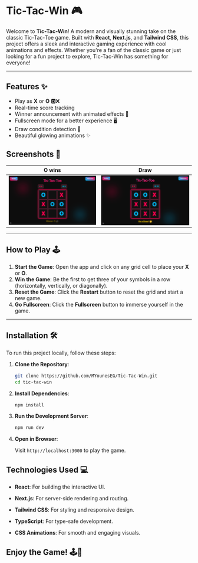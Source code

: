 # Tic-Tac-Win 🎮

Welcome to **Tic-Tac-Win**! A modern and visually stunning take on the classic Tic-Tac-Toe game. Built with **React**, **Next.js**, and **Tailwind CSS**, this project offers a sleek and interactive gaming experience with cool animations and effects. Whether you're a fan of the classic game or just looking for a fun project to explore, Tic-Tac-Win has something for everyone!

---

## Features ✨

- Play as **X** or **O** 🅾️❌
- Real-time score tracking
- Winner announcement with animated effects 🎉
- Fullscreen mode for a better experience 🖥️
- Draw condition detection 🤝
- Beautiful glowing animations ✨



## Screenshots 📸
| O wins | Draw |
|:---:|:---:|
| ![Xwins Screenshot](./screenshots/Owins.png) | ![Draw Screenshot](./screenshots/Draw.png)|



---

## How to Play 🕹️

1. **Start the Game**: Open the app and click on any grid cell to place your **X** or **O**.
2. **Win the Game**: Be the first to get three of your symbols in a row (horizontally, vertically, or diagonally).
3. **Reset the Game**: Click the **Restart** button to reset the grid and start a new game.
4. **Go Fullscreen**: Click the **Fullscreen** button to immerse yourself in the game.

---

## Installation 🛠️

To run this project locally, follow these steps:

1. **Clone the Repository**:
   ```bash
   git clone https://github.com/MYounesEG/Tic-Tac-Win.git
   cd tic-tac-win
   ```

2. **Install Dependencies**:
   ```bash
   npm install
   ```

3. **Run the Development Server**:
    ```bash
   npm run dev
    ```

4. **Open in Browser**:

    Visit `http://localhost:3000` to play the game.

## Technologies Used 💻

- **React**: For building the interactive UI.

- **Next.js**: For server-side rendering and routing.

- **Tailwind CSS**: For styling and responsive design.

- **TypeScript**: For type-safe development.

- **CSS Animations**: For smooth and engaging visuals.



## Enjoy the Game! 🕹️🎉
